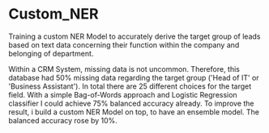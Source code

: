 # Custom_NER
Training a custom NER Model to accurately derive the target group of leads based on text data concerning their function within the company and belonging of department.


Within a CRM System, missing data is not uncommon. Therefore, this database had 50% missing data regarding the target group ('Head of IT' or 'Business Assistant'). In total there are 25 different choices for the target field. With a simple Bag-of-Words approach and Logistic Regression classifier I could achieve 75% balanced accuracy already. To improve the result, i build a custom NER Model on top, to have an ensemble model. The balanced accuracy rose by 10%.
